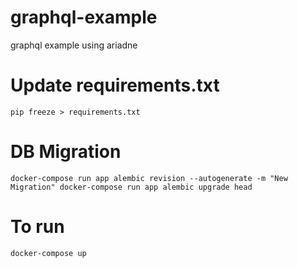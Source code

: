 # graphql-example

graphql example using ariadne

# Update requirements.txt

`pip freeze > requirements.txt
`

# DB Migration

`docker-compose run app alembic revision --autogenerate -m "New Migration"
docker-compose run app alembic upgrade head
`

# To run

`docker-compose up `
